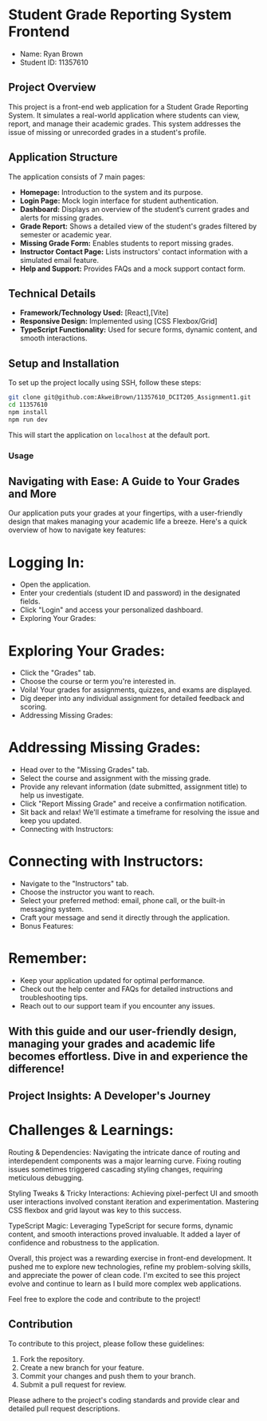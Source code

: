 # Student Grade Reporting System Frontend

- Name: Ryan Brown
- Student ID: 11357610

## Project Overview

This project is a front-end web application for a Student Grade Reporting System. It simulates a real-world application where students can view, report, and manage their academic grades. This system addresses the issue of missing or unrecorded grades in a student's profile.

## Application Structure

The application consists of 7 main pages:

- **Homepage:** Introduction to the system and its purpose.
- **Login Page:** Mock login interface for student authentication.
- **Dashboard:** Displays an overview of the student’s current grades and alerts for missing grades.
- **Grade Report:** Shows a detailed view of the student's grades filtered by semester or academic year.
- **Missing Grade Form:** Enables students to report missing grades.
- **Instructor Contact Page:** Lists instructors' contact information with a simulated email feature.
- **Help and Support:** Provides FAQs and a mock support contact form.

## Technical Details
- **Framework/Technology Used:** [React],[Vite]
- **Responsive Design:** Implemented using [CSS Flexbox/Grid]
- **TypeScript Functionality:** Used for secure forms, dynamic content, and smooth interactions.

## Setup and Installation
To set up the project locally using SSH, follow these steps:

```bash
git clone git@github.com:AkweiBrown/11357610_DCIT205_Assignment1.git 
cd 11357610
npm install
npm run dev
```

This will start the application on `localhost` at the default port.

### Usage

## Navigating with Ease: A Guide to Your Grades and More
Our application puts your grades at your fingertips, with a user-friendly design that makes managing your academic life a breeze. Here's a quick overview of how to navigate key features:

# Logging In:
- Open the application.
- Enter your credentials (student ID and password) in the designated fields.
- Click "Login" and access your personalized dashboard.
- Exploring Your Grades:

# Exploring Your Grades:
- Click the "Grades" tab.
- Choose the course or term you're interested in.
- Voila! Your grades for assignments, quizzes, and exams are displayed.
- Dig deeper into any individual assignment for detailed feedback and scoring.
- Addressing Missing Grades:

# Addressing Missing Grades:
- Head over to the "Missing Grades" tab.
- Select the course and assignment with the missing grade.
- Provide any relevant information (date submitted, assignment title) to help us investigate.
- Click "Report Missing Grade" and receive a confirmation notification.
- Sit back and relax! We'll estimate a timeframe for resolving the issue and keep you updated.
- Connecting with Instructors:

# Connecting with Instructors:
- Navigate to the "Instructors" tab.
- Choose the instructor you want to reach.
- Select your preferred method: email, phone call, or the built-in messaging system.
- Craft your message and send it directly through the application.
- Bonus Features:

# Remember:
- Keep your application updated for optimal performance.
- Check out the help center and FAQs for detailed instructions and troubleshooting tips.
- Reach out to our support team if you encounter any issues.

## With this guide and our user-friendly design, managing your grades and academic life becomes effortless. Dive in and experience the difference!

## Project Insights: A Developer's Journey
# Challenges & Learnings:
Routing & Dependencies: Navigating the intricate dance of routing and interdependent components was a major learning curve. Fixing routing issues sometimes triggered cascading styling changes, requiring meticulous debugging.

Styling Tweaks & Tricky Interactions: Achieving pixel-perfect UI and smooth user interactions involved constant iteration and experimentation. Mastering CSS flexbox and grid layout was key to this success.

TypeScript Magic: Leveraging TypeScript for secure forms, dynamic content, and smooth interactions proved invaluable. It added a layer of confidence and robustness to the application.

Overall, this project was a rewarding exercise in front-end development. It pushed me to explore new technologies, refine my problem-solving skills, and appreciate the power of clean code. I'm excited to see this project evolve and continue to learn as I build more complex web applications.

Feel free to explore the code and contribute to the project!

## Contribution

To contribute to this project, please follow these guidelines:

1. Fork the repository.
2. Create a new branch for your feature.
3. Commit your changes and push them to your branch.
4. Submit a pull request for review.

Please adhere to the project's coding standards and provide clear and detailed pull request descriptions.
